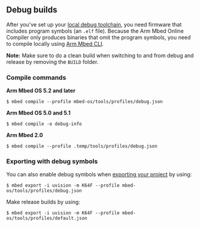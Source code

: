 <h2 id="debug-builds-cli">Debug builds</h2>

After you've set up your [local debug toolchain](/docs/development/tools/toolchain-profiles.html), you need firmware that includes program symbols (an `.elf` file). Because the Arm Mbed Online Compiler only produces binaries that omit the program symbols, you need to compile locally using [Arm Mbed CLI](/docs/development/tools/arm-mbed-cli.html).

<span class="notes">**Note:** Make sure to do a clean build when switching to and from debug and release by removing the `BUILD` folder.</span>

### Compile commands

**Arm Mbed OS 5.2 and later**

```
$ mbed compile --profile mbed-os/tools/profiles/debug.json
```

**Arm Mbed OS 5.0 and 5.1**

```
$ mbed compile -o debug-info
```

**Arm Mbed 2.0**

```
$ mbed compile --profile .temp/tools/profiles/debug.json
```

### Exporting with debug symbols

You can also enable debug symbols when [exporting your project](/docs/development/tools/exporting.html) by using:

```
$ mbed export -i uvision -m K64F --profile mbed-os/tools/profiles/debug.json
```

Make release builds by using:

```
$ mbed export -i uvision -m K64F --profile mbed-os/tools/profiles/default.json
```
